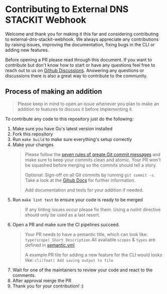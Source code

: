 # Contributing to External DNS STACKIT Webhook

Welcome and thank you for making it this far and considering contributing to external-dns-stackit-webhook.
We always appreciate any contributions by raising issues, improving the documentation, fixing bugs in the CLI or adding new features.

Before opening a PR please read through this document.
If you want to contribute but don't know how to start or have any questions feel free to reach out to us on [Github Discussions](https://github.com/stackitcloud/stackit-api-manager-cli/discussions). Answering any questions or discussions there is also a great way to contribute to the community.

## Process of making an addition

> Please keep in mind to open an issue whenever you plan to make an addition to features to discuss it before implementing it.

To contribute any code to this repository just do the following:

1. Make sure you have Go's latest version installed
2. Fork this repository
3. Run `make build` to make sure everything's setup correctly
4. Make your changes
   > Please follow the [seven rules of greate Git commit messages](https://chris.beams.io/posts/git-commit/#seven-rules)
   > and make sure to keep your commits clean and atomic.
   > Your PR won't be squashed before merging so the commits should tell a story.
   >
   > Optional: Sign-off on all Git commits by running `git commit -s`.
   > Take a look at the [Gihub Docs](https://docs.github.com/en/authentication/managing-commit-signature-verification/signing-commits) for further information.
   >
   > Add documentation and tests for your addition if needed.
5. Run `make lint test` to ensure your code is ready to be merged
   > If any linting issues occur please fix them.
   > Using a nolint directive should only be used as a last resort.
6. Open a PR and make sure the CI pipelines succeed.
   > Your PR needs to have a semantic title, which can look like: `type(scope) Short Description`
   > All available `scopes` & `types` are defined in [semantic.yml](https://github.com/stackitcloud/stackit-api-manager-cli/blob/main/.github/semantic.yml)
   >
   > A example PR tile for adding a new feature for the CLI would looks like: `cli(feat) Add saving output to file`
7. Wait for one of the maintainers to review your code and react to the comments.
8. After approval merge the PR
9. Thank you for your contribution! :)
